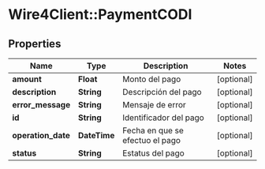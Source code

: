 # Wire4Client::PaymentCODI

## Properties
Name | Type | Description | Notes
------------ | ------------- | ------------- | -------------
**amount** | **Float** | Monto del pago | [optional] 
**description** | **String** | Descripción del pago | [optional] 
**error_message** | **String** | Mensaje de error | [optional] 
**id** | **String** | Identificador del pago | [optional] 
**operation_date** | **DateTime** | Fecha en que se efectuo el pago | [optional] 
**status** | **String** | Estatus del pago | [optional] 



